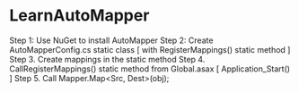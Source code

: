 # LearnAutoMapper

Step 1: Use NuGet to install AutoMapper
Step 2: Create AutoMapperConfig.cs static class [ with RegisterMappings() static method ]
Step 3. Create mappings in the static method
Step 4. CallRegisterMappings() static method from Global.asax [ Application_Start() ]
Step 5. Call Mapper.Map<Src, Dest>(obj);

